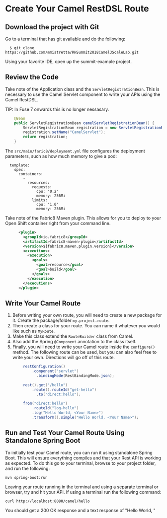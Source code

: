 # Create Your Camel RestDSL Route

## Download the project with Git
Go to a terminal that has git available and do the following:
```
  $ git clone https://github.com/mmistretta/RHSummit2018Camel3ScaleLab.git
```
Using your favorite IDE, open up the summit-example project.
  
## Review the Code
Take note of the Application class and the `ServletRegistrationBean`.  This is necessary to use the Camel Servlet component to write your APIs using the Camel RestDSL.

TIP: In Fuse 7 onwards this is no longer nessasary.

```java
    @Bean
    public ServletRegistrationBean camelServletRegistrationBean() {
        ServletRegistrationBean registration = new ServletRegistrationBean(new CamelHttpTransportServlet(),"/camel/*");
        registration.setName("CamelServlet");
        return registration;
    }
```
The `src/main/faric8/deployment.yml` file configures the deployment parameters, such as how much memory to give a pod:

```spec:
  template:
    spec:
      containers:
        - 
          resources:
            requests:
              cpu: "0.2"
              memory: 256Mi
            limits:
              cpu: "1.0"
              memory: 256Mi
```

Take note of the Fabric8 Maven plugin.  This allows for you to deploy to your Open Shift container right from your command line.

```xml
      <plugin>
        <groupId>io.fabric8</groupId>
        <artifactId>fabric8-maven-plugin</artifactId>
        <version>${fabric8.maven.plugin.version}</version>
        <executions>
          <execution>
            <goals>
              <goal>resource</goal>
              <goal>build</goal>
            </goals>
          </execution>
        </executions>
      </plugin>
```
  
## Write Your Camel Route
1. Before writing your own route, you will need to create a new package for it.  Create the package/folder `my.project.route`.
2. Then create a class for your route.  You can name it whatever you would like such as `MyRoute`. 
3. Make this class extend the `RouteBuilder` class from Camel. 
4. Also add the Spring `@Component` annotation to the class itself. 
5. Finally, you will need to write your Camel route inside the `configure()` method.  The following route can be used, but you can also feel free to write your own.  Directions will go off of this route.
```java
        restConfiguration()
        	.component("servlet")
    		  .bindingMode(RestBindingMode.json);
          
        rest().get("/hello")
        	.route().routeId("get-hello")
    		  .to("direct:hello");
          
        from("direct:hello")
        	.routeId("log-hello")
        	.log("Hello World, <Your Name>")
        	.transform().simple("Hello World, <Your Name>");
```

## Run and Test Your Camel Route Using Standalone Spring Boot
To initially test your Camel route, you can run it using standalone Spring Boot.  This will ensure everything compiles and that your Rest API is working as expected. To do this go to your terminal, browse to your project folder, and run the following:
```
mvn spring-boot:run
```
Leaving your route running in the terminal and using a separate terminal or browser, try and hit your API.  If using a terminal run the following command:
```
curl http://localhost:8080/camel/hello
```
You should get a 200 OK response and a text response of "Hello World, <Your Name>"
